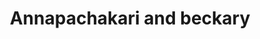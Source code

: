 ---
title: "Annapachakari and beckary"
url: /thiruvananthapuram/annapachakari-and-beckary/
shop: bakery
---